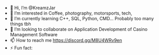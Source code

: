 - 👋 Hi, I’m @KreamzJar
- 👀 I’m interested in Coffee, photography, motorsports, tech, 
- 🌱 I’m currently learning C++, SQL, Python, CMD... Probably too many things tbh
- 💞️ I’m looking to collaborate on Application Development of Casino Management Software
- 📫 How to reach me https://discord.gg/M8U4WRv9en
- ⚡ Fun fact: 

<!---
KreamzJar/KreamzJar is a ✨ special ✨ repository because its `README.md` (this file) appears on your GitHub profile.
You can click the Preview link to take a look at your changes.
--->
